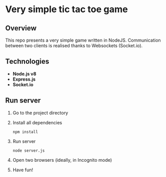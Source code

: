 # Very simple tic tac toe game

## Overview
This repo presents a very simple game written in NodeJS. 
Communication between two clients is realised thanks to Websockets (Socket.io).

## Technologies
- **Node.js v8**
- **Express.js**
- **Socket.io**

## Run server
1. Go to the project directory

1. Install all dependencies
    ```shell
    npm install
    ```

1. Run server
    ```shell
    node server.js
    ```
    
1. Open two browsers (ideally, in Incognito mode)
1. Have fun!

